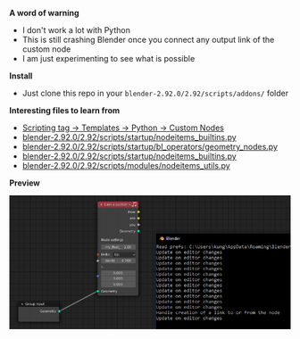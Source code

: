 **A word of warning**
 * I don't work a lot with Python
 * This is still crashing Blender once you connect any output link of the custom node
 * I am just experimenting to see what is possible

**Install**
 * Just clone this repo in your `blender-2.92.0/2.92/scripts/addons/` folder

**Interesting files to learn from**
 * [Scripting tag -> Templates -> Python -> Custom Nodes](/reference/custom_nodes.py)
 * [blender-2.92.0/2.92/scripts/startup/nodeitems_builtins.py](./reference/nodeitems_builtins.py)
 * [blender-2.92.0/2.92/scripts/startup/bl_operators/geometry_nodes.py](./reference/geometry_nodes.py)
 * [blender-2.92.0/2.92/scripts/startup/nodeitems_builtins.py](./reference/nodeitems_builtins.py)
 * [blender-2.92.0/2.92/scripts/modules/nodeitems_utils.py](./reference/nodeitems_utils.py)

**Preview**

![Node Console](./images/nodeconsole.png)
